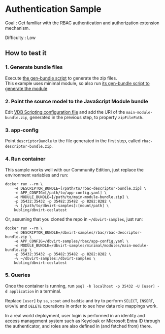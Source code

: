 # Authentication Sample

Goal
: Get familiar with the RBAC authentication and authorization extension mechanism.

Difficulty
: Low

## How to test it

### 1. Generate bundle files
Execute [the gen-bundle script](gen-bundles.sh) to generate the zip files.
<br/>
This example uses minimal module, so also run [its gen-bundle script to generate the module](../minimal/gen-bundles.sh)

### 2. Point the source model to the JavaScript Module bundle 
Edit [VDB Scripting configuration file](descriptor/vdb/scripting/js-config.yaml) and add the URI of the 
`main-module-bundle.zip`, generated in the previous step, to property `zipFilePath`.

### 3. app-config
Point `descriptorBundle` to the file generated in the first step, called `rbac-descriptor-bundle.zip`.

### 4. Run container
This sample works well with our Community Edition, just replace the environment variables and run:

```
docker run --rm \ 
    -e DESCRIPTOR_BUNDLE=[/path/to/rbac-descriptor-bundle.zip] \
    -e APP_CONFIG=[/path/to/app-config.yaml] \
    -e MODULE_BUNDLE=[/path/to/main-module-bundle.zip] \
    -p 35432:35432 -p 35482:35482 -p 8282:8282 \
    -v [/path/to/dbvirt-samples]:[mount/path] \
    kubling/dbvirt-ce:latest
```

Or, assuming that you cloned the repo in `~/dbvirt-samples`, just run:
```
docker run --rm \
    -e DESCRIPTOR_BUNDLE=/dbvirt-samples/rbac/rbac-descriptor-bundle.zip \
    -e APP_CONFIG=/dbvirt-samples/rbac/app-config.yaml \
    -e MODULE_BUNDLE=/dbvirt-samples/minimal/modules/main-module-bundle.zip \
    -p 35432:35432 -p 35482:35482 -p 8282:8282 \
    -v ~/dbvirt-samples:/dbvirt-samples \
    kubling/dbvirt-ce:latest
```

### 5. Queries
Once the container is running, run `psql -h localhost -p 35432 -U [user] -d application` in a terminal. 

Replace `[user]` by `sa`, `scout` and `baddie` and try to perform `SELECT`, `INSERT`, `UPDATE` and `DELETE`
operations in order to see how data role mappings work.

In a real world deployment, user login is performed in an identity and access management 
system such as Keycloak or Microsoft Entra ID through the authenticator, and roles are also defined in (and fetched from) there.
